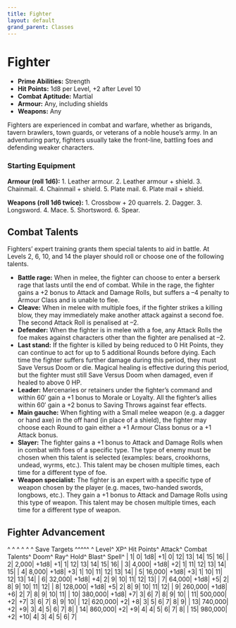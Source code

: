 ```yaml
---
title: Fighter
layout: default
grand_parent: Classes
---
```


# Fighter

  * **Prime Abilities:** Strength
  * **Hit Points:** 1d8 per Level, +2 after Level 10
  * **Combat Aptitude:** Martial
  * **Armour:** Any, including shields
  * **Weapons:** Any

Fighters are experienced in combat and warfare, whether as brigands, tavern brawlers, town guards, or veterans of a noble house’s army. In an adventuring party, fighters usually take the front-line, battling foes and defending weaker characters.

### Starting Equipment 

**Armour (roll 1d6):** 1. Leather armour. 2. Leather armour + shield. 3. Chainmail. 4. Chainmail + shield. 5. Plate mail. 6. Plate mail + shield.

**Weapons (roll 1d6 twice):** 1. Crossbow + 20 quarrels. 2. Dagger. 3. Longsword. 4. Mace. 5. Shortsword. 6. Spear.

## Combat Talents 

Fighters’ expert training grants them special talents to aid in battle. At Levels 2, 6, 10, and 14 the player should roll or choose one of the following talents.

  - **Battle rage:** When in melee, the fighter can choose to enter a berserk rage that lasts until the end of combat. While in the rage, the fighter gains a +2 bonus to Attack and Damage Rolls, but suffers a –4 penalty to Armour Class and is unable to flee. 
  - **Cleave:** When in melee with multiple foes, if the fighter strikes a killing blow, they may immediately make another attack against a second foe. The second Attack Roll is penalised at –2.
  - **Defender:** When the fighter is in melee with a foe, any Attack Rolls the foe makes against characters other than the fighter are penalised at –2.
  - **Last stand:** If the fighter is killed by being reduced to 0 Hit Points, they can continue to act for up to 5 additional Rounds before dying. Each time the fighter suffers further damage during this period, they must Save Versus Doom or die. Magical healing is effective during this period, but the fighter must still Save Versus Doom when damaged, even if healed to above 0 HP.
  - **Leader:** Mercenaries or retainers under the fighter’s command and within 60′ gain a +1 bonus to Morale or Loyalty. All the fighter’s allies within 60′ gain a +2 bonus to Saving Throws against fear effects.
  - **Main gauche:** When fighting with a Small melee weapon (e.g. a dagger or hand axe) in the off hand (in place of a shield), the fighter may choose each Round to gain either a +1 Armour Class bonus or a +1 Attack bonus.
  - **Slayer:** The fighter gains a +1 bonus to Attack and Damage Rolls when in combat with foes of a specific type. The type of enemy must be chosen when this talent is selected (examples: bears, crookhorns, undead, wyrms, etc.). This talent may be chosen multiple times, each time for a different type of foe.
  - **Weapon specialist:** The fighter is an expert with a specific type of weapon chosen by the player (e.g. maces, two-handed swords, longbows, etc.). They gain a +1 bonus to Attack and Damage Rolls using this type of weapon. This talent may be chosen multiple times, each time for a different type of weapon.

## Fighter Advancement 

^ ^ ^ ^ ^ ^  Save Targets  ^^^^^
^ Level^ XP^ Hit Points^ Attack^ Combat Talents^ Doom^ Ray^ Hold^ Blast^ Spell^
| 1| 0| 1d8| +1| 0| 12| 13| 14| 15| 16|
| 2| 2,000| +1d8| +1| 1| 12| 13| 14| 15| 16|
| 3| 4,000| +1d8| +2| 1| 11| 12| 13| 14| 15|
| 4| 8,000| +1d8| +3| 1| 10| 11| 12| 13| 14|
| 5| 16,000| +1d8| +3| 1| 10| 11| 12| 13| 14|
| 6| 32,000| +1d8| +4| 2| 9| 10| 11| 12| 13|
| 7| 64,000| +1d8| +5| 2| 8| 9| 10| 11| 12|
| 8| 128,000| +1d8| +5| 2| 8| 9| 10| 11| 12|
| 9| 260,000| +1d8| +6| 2| 7| 8| 9| 10| 11|
| 10| 380,000| +1d8| +7| 3| 6| 7| 8| 9| 10|
| 11| 500,000| +2| +7| 3| 6| 7| 8| 9| 10|
| 12| 620,000| +2| +8| 3| 5| 6| 7| 8| 9|
| 13| 740,000| +2| +9| 3| 4| 5| 6| 7| 8|
| 14| 860,000| +2| +9| 4| 4| 5| 6| 7| 8|
| 15| 980,000| +2| +10| 4| 3| 4| 5| 6| 7|
